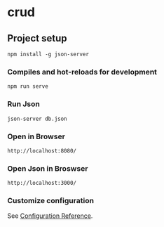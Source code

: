 # crud

## Project setup
```
npm install -g json-server
```

### Compiles and hot-reloads for development
```
npm run serve
```

### Run Json
```
json-server db.json
```

### Open in Browser
```
http://localhost:8080/
```

### Open Json in Broswser
```
http://localhost:3000/
```

### Customize configuration
See [Configuration Reference](https://cli.vuejs.org/config/).
